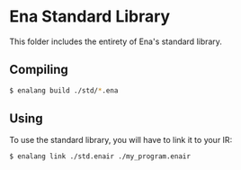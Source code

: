 # Ena Standard Library

This folder includes the entirety of Ena's standard library.

## Compiling

```sh
$ enalang build ./std/*.ena
```

## Using

To use the standard library, you will have to link it to your IR:

```sh
$ enalang link ./std.enair ./my_program.enair
```